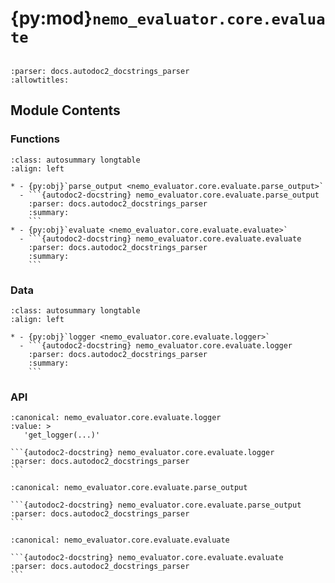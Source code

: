 # {py:mod}`nemo_evaluator.core.evaluate`

```{py:module} nemo_evaluator.core.evaluate
```

```{autodoc2-docstring} nemo_evaluator.core.evaluate
:parser: docs.autodoc2_docstrings_parser
:allowtitles:
```

## Module Contents

### Functions

````{list-table}
:class: autosummary longtable
:align: left

* - {py:obj}`parse_output <nemo_evaluator.core.evaluate.parse_output>`
  - ```{autodoc2-docstring} nemo_evaluator.core.evaluate.parse_output
    :parser: docs.autodoc2_docstrings_parser
    :summary:
    ```
* - {py:obj}`evaluate <nemo_evaluator.core.evaluate.evaluate>`
  - ```{autodoc2-docstring} nemo_evaluator.core.evaluate.evaluate
    :parser: docs.autodoc2_docstrings_parser
    :summary:
    ```
````

### Data

````{list-table}
:class: autosummary longtable
:align: left

* - {py:obj}`logger <nemo_evaluator.core.evaluate.logger>`
  - ```{autodoc2-docstring} nemo_evaluator.core.evaluate.logger
    :parser: docs.autodoc2_docstrings_parser
    :summary:
    ```
````

### API

````{py:data} logger
:canonical: nemo_evaluator.core.evaluate.logger
:value: >
   'get_logger(...)'

```{autodoc2-docstring} nemo_evaluator.core.evaluate.logger
:parser: docs.autodoc2_docstrings_parser
```

````

````{py:function} parse_output(evaluation: nemo_evaluator.api.api_dataclasses.Evaluation) -> nemo_evaluator.api.api_dataclasses.EvaluationResult
:canonical: nemo_evaluator.core.evaluate.parse_output

```{autodoc2-docstring} nemo_evaluator.core.evaluate.parse_output
:parser: docs.autodoc2_docstrings_parser
```
````

````{py:function} evaluate(eval_cfg: nemo_evaluator.api.api_dataclasses.EvaluationConfig, target_cfg: nemo_evaluator.api.api_dataclasses.EvaluationTarget) -> nemo_evaluator.api.api_dataclasses.EvaluationResult
:canonical: nemo_evaluator.core.evaluate.evaluate

```{autodoc2-docstring} nemo_evaluator.core.evaluate.evaluate
:parser: docs.autodoc2_docstrings_parser
```
````
